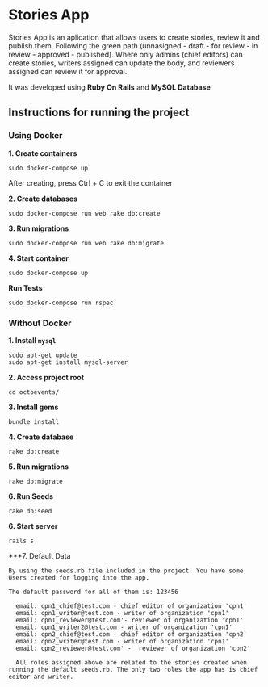 # Stories App

Stories App is an aplication that allows users to create stories, review it and publish them. Following the green path (unnasigned - draft - for review - in review - approved - published).
Where only admins (chief editors) can create stories, writers assigned can update the body, and reviewers assigned can review it for approval.

It was developed using **Ruby On Rails** and **MySQL Database**


## Instructions for running the project

### Using Docker

**1. Create containers**
```
sudo docker-compose up
```
After creating, press Ctrl + C to exit the container

**2. Create databases**
```
sudo docker-compose run web rake db:create
```

**3. Run migrations**
```
sudo docker-compose run web rake db:migrate
```

**4. Start container**
```
sudo docker-compose up
```

**Run Tests**

```
sudo docker-compose run rspec

```

### Without Docker

**1. Install `mysql`**

```
sudo apt-get update
sudo apt-get install mysql-server
```
**2. Access project root**
```
cd octoevents/
```

**3. Install gems**

```
bundle install
```

**4. Create database**

```
rake db:create
```

**5. Run migrations**

```
rake db:migrate
```
**6. Run Seeds**

```
rake db:seed
```

**6. Start server**

```
rails s 

```

***7. Default Data
```
By using the seeds.rb file included in the project. You have some Users created for logging into the app.

The default password for all of them is: 123456

  email: cpn1_chief@test.com - chief editor of organization 'cpn1'
  email: cpn1_writer@test.com - writer of organization 'cpn1' 
  email: cpn1_reviewer@test.com'- reviewer of organization 'cpn1'
  email: cpn1_writer2@test.com - writer of organization 'cpn1'
  email: cpn2_chief@test.com - chief editor of organization 'cpn2'
  email: cpn2_writer@test.com - writer of organization 'cpn1'
  email: cpn2_reviewer@test.com' -  reviewer of organization 'cpn2'
  
  All roles assigned above are related to the stories created when running the default seeds.rb. The only two roles the app has is chief editor and writer.
  
```
